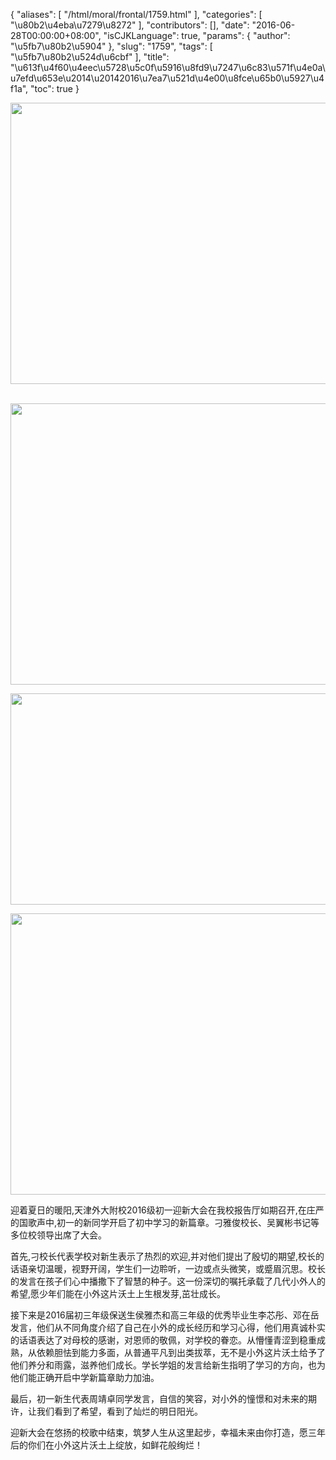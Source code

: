 {
    "aliases": [
        "/html/moral/frontal/1759.html"
    ],
    "categories": [
        "\u80b2\u4eba\u7279\u8272"
    ],
    "contributors": [],
    "date": "2016-06-28T00:00:00+08:00",
    "isCJKLanguage": true,
    "params": {
        "author": "\u5fb7\u80b2\u5904"
    },
    "slug": "1759",
    "tags": [
        "\u5fb7\u80b2\u524d\u6cbf"
    ],
    "title": "\u613f\u4f60\u4eec\u5728\u5c0f\u5916\u8fd9\u7247\u6c83\u571f\u4e0a\u7efd\u653e\u2014\u20142016\u7ea7\u521d\u4e00\u8fce\u65b0\u5927\u4f1a",
    "toc": true
}


<img
    src="https://cdn.tfls.online/mirror/full/d9fef0bf87229d5c66805213a9b4497a1f6c518c.jpg"
    style="display:block;margin-left:auto;margin-right:auto;"
    decoding="async"
    fetchpriority="auto"
    loading="lazy"
    height="450"
    width="600"
/> 





<img
    src="https://cdn.tfls.online/mirror/full/dc5abfa7ed62bc9cf997bea41a81330f7b004918.jpg"
    style="display:block;margin-left:auto;margin-right:auto;"
    decoding="async"
    fetchpriority="auto"
    loading="lazy"
    height="450"
    width="600"
/>





<img
    src="https://cdn.tfls.online/mirror/full/f676e2740a5af077bf07921db88b4fe9edfab9d8.jpg"
    style="display:block;margin-left:auto;margin-right:auto;"
    decoding="async"
    fetchpriority="auto"
    loading="lazy"
    height="338"
    width="600"
/>





<img
    src="https://cdn.tfls.online/mirror/full/54dc1266db5099417010ecff95e4187d07b86eb6.jpg"
    style="display:block;margin-left:auto;margin-right:auto;"
    decoding="async"
    fetchpriority="auto"
    loading="lazy"
    height="450"
    width="600"
/>







迎着夏日的暖阳,天津外大附校2016级初一迎新大会在我校报告厅如期召开,在庄严的国歌声中,初一的新同学开启了初中学习的新篇章。刁雅俊校长、吴翼彬书记等多位校领导出席了大会。




首先,刁校长代表学校对新生表示了热烈的欢迎,并对他们提出了殷切的期望,校长的话语亲切温暖，视野开阔，学生们一边聆听，一边或点头微笑，或蹙眉沉思。校长的发言在孩子们心中播撒下了智慧的种子。这一份深切的嘱托承载了几代小外人的希望,愿少年们能在小外这片沃土上生根发芽,茁壮成长。




接下来是2016届初三年级保送生侯雅杰和高三年级的优秀毕业生李芯彤、邓在岳发言，他们从不同角度介绍了自己在小外的成长经历和学习心得，他们用真诚朴实的话语表达了对母校的感谢，对恩师的敬佩，对学校的眷恋。从懵懂青涩到稳重成熟，从依赖胆怯到能力多面，从普通平凡到出类拔萃，无不是小外这片沃土给予了他们养分和雨露，滋养他们成长。学长学姐的发言给新生指明了学习的方向，也为他们能正确开启中学新篇章助力加油。




最后，初一新生代表周靖卓同学发言，自信的笑容，对小外的憧憬和对未来的期许，让我们看到了希望，看到了灿烂的明日阳光。




迎新大会在悠扬的校歌中结束，筑梦人生从这里起步，幸福未来由你打造，愿三年后的你们在小外这片沃土上绽放，如鲜花般绚烂！




         



  


  




